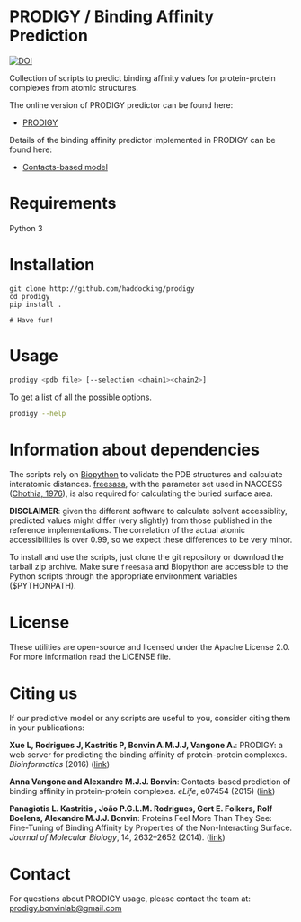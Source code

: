 # PRODIGY / Binding Affinity Prediction

[![DOI](https://zenodo.org/badge/DOI/10.5281/zenodo.1193244.svg)](https://doi.org/10.5281/zenodo.1193244)

Collection of scripts to predict binding affinity values
for protein-protein complexes from atomic structures.

The online version of PRODIGY predictor can be found here:

- [PRODIGY](https://wenmr.science.uu.nl/prodigy/)

Details of the binding affinity predictor implemented in PRODIGY can be found here:

- [Contacts-based model](http://www.ncbi.nlm.nih.gov/pubmed/26193119)

# Requirements

Python 3

# Installation

```
git clone http://github.com/haddocking/prodigy
cd prodigy
pip install .

# Have fun!
```

# Usage

```bash
prodigy <pdb file> [--selection <chain1><chain2>]
```

To get a list of all the possible options.

```bash
prodigy --help
```

# Information about dependencies

The scripts rely on [Biopython](www.biopython.org) to validate the PDB structures and calculate
interatomic distances. [freesasa](https://github.com/mittinatten/freesasa), with the parameter
set used in NACCESS ([Chothia, 1976](http://www.ncbi.nlm.nih.gov/pubmed/994183)), is also
required for calculating the buried surface area.

**DISCLAIMER**: given the different software to calculate solvent accessiblity, predicted
values might differ (very slightly) from those published in the reference implementations.
The correlation of the actual atomic accessibilities is over 0.99, so we expect these
differences to be very minor.

To install and use the scripts, just clone the git repository or download the tarball zip
archive. Make sure `freesasa` and Biopython are accessible to the Python scripts
through the appropriate environment variables ($PYTHONPATH).

# License

These utilities are open-source and licensed under the Apache License 2.0. For more information
read the LICENSE file.

# Citing us

If our predictive model or any scripts are useful to you, consider citing them in your
publications:

**Xue L, Rodrigues J, Kastritis P, Bonvin A.M.J.J, Vangone A.**: PRODIGY: a web server for predicting the binding affinity of protein-protein complexes. _Bioinformatics_ (2016) ([link](http://bioinformatics.oxfordjournals.org/content/early/2016/08/27/bioinformatics.btw514))

**Anna Vangone and Alexandre M.J.J. Bonvin**: Contacts-based prediction of binding affinity in protein-protein complexes. _eLife_, e07454 (2015) ([link](http://www.ncbi.nlm.nih.gov/pubmed/26193119))

**Panagiotis L. Kastritis , João P.G.L.M. Rodrigues, Gert E. Folkers, Rolf Boelens, Alexandre M.J.J. Bonvin**: Proteins Feel More Than They See: Fine-Tuning of Binding Affinity by Properties of the Non-Interacting Surface. _Journal of Molecular Biology_, 14, 2632–2652 (2014). ([link](http://www.ncbi.nlm.nih.gov/pubmed/24768922))

# Contact

For questions about PRODIGY usage, please contact the team at: prodigy.bonvinlab@gmail.com
